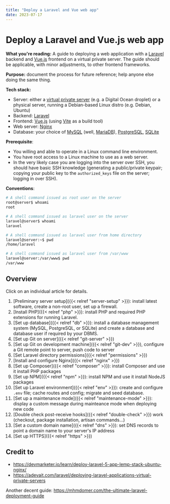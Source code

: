 ```yaml
---
title: "Deploy a Laravel and Vue web app"
date: 2023-07-17
---
```


# Deploy a Laravel and Vue.js web app

**What you're reading:** A guide to deploying a web application with a [Laravel](https://laravel.com/) backend and [Vue.js](https://vuejs.org/) frontend on a virtual private server.
The guide should be applicable, with minor adjustments, to other frontend frameworks.

**Purpose:** document the process for future reference; help anyone else doing the same thing.

**Tech stack:**

- Server: either a [virtual private server](https://en.wikipedia.org/wiki/Virtual_private_server) (e.g. a Digital Ocean droplet) or a physical server, running a Debian-based Linux distro (e.g. Debian, Ubuntu)
- Backend: [Laravel](https://laravel.com/)
- Frontend: [Vue.js](https://vuejs.org/) (using [Vite](https://vitejs.dev/) as a build tool)
- Web server: [Nginx](https://www.nginx.com/)
- Database: your choice of [MySQL](https://www.mysql.com/) (well, [MariaDB](https://mariadb.org/)), [PostgreSQL](https://www.postgresql.org/), [SQLite](https://www.sqlite.org/index.html)

**Prerequisite**:
- You willing and able to operate in a Linux command line environment.
- You have root access to a Linux machine to use as a web server.
- In the very likely case you are logging into the server over SSH, you should have basic SSH knowledge (generating a public/private keypair; copying your public key to the `authorized_keys` file on the server; logging in over SSH).

**Conventions**:

```bash
# A shell command issued as root user on the server
root@server$ whoami
root

# A shell command issued as laravel user on the server
laravel@server$ whoami
laravel

# A shell command issued as laravel user from home directory
laravel@server:~$ pwd
/home/laravel

# A shell command issued as laravel user from /var/www
laravel@server:/var/www$ pwd
/var/www
```

## Overview

Click on an individual article for details.

1. [Preliminary server setup]({{< relref "server-setup" >}}): install latest software, create a non-root user, set up a firewall.
1. [Install PHP]({{< relref "php" >}}): install PHP and required PHP extensions for running Laravel.
1. [Set up database]({{< relref "db" >}}): install a database management system (MySQL, PostgreSQL, or SQLite) and create a database and database user if required by your DBMS.
1. [Set up Git on server]({{< relref "git-server" >}})
1. [Set up Git on development machine]({{< relref "git-dev" >}}), configure a Git remote point to server, push code to server 
1. [Set Laravel directory permissions]({{< relref "permissions" >}})
1. [Install and configure Nginx]({{< relref "nginx" >}})
1. [Set up Composer]({{< relref "composer" >}}): install Composer and use it install PHP packages
1. [Set up NPM]({{< relref "npm" >}}): install NPM and use it install NodeJS packages
1. [Set up Laravel environment]({{< relref "env" >}}): create and configure `.env` file; cache routes and config; migrate and seed database.
1. [Set up a maintenance mode]({{< relref "maintenance-mode" >}}): display a custom message during mainteance mode when deploying new code
1. [Double check post-receive hooks]({{< relref "double-check" >}}) work (checkout, package installation, artisan commands...)
1. [Set a custom domain name]({{< relref "dns" >}}): set DNS records to point a domain name to your server's IP address
1. [Set up HTTPS]({{< relref "https" >}})

## Credit to

- https://devmarketer.io/learn/deploy-laravel-5-app-lemp-stack-ubuntu-nginx/
- https://adevait.com/laravel/deploying-laravel-applications-virtual-private-servers

Another decent guide: https://mhmdomer.com/the-ultimate-laravel-deployment-guide

